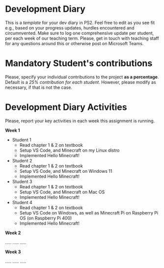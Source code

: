# Development Diary
This is a *template* for your dev diary in PS2.
Feel free to edit as you see fit e.g., based on your progress updates, hurdles encountered and circumnvented.
Make sure to log one comprehensive update per student, per each week of our teaching term.
Please, get in touch with teaching staff for any questions around this or otherwise post on Microsoft Teams.

# Mandatory Student's contributions
Please, specify your individual contributions to the project **as a percentage**. 
Default is a *25% contribution for each student*. However, please modify as necessary, if that is not the case.

# Development Diary Activities
Please, report your key activities in each week this assignment is running.  

**Week 1**
* Student 1
    * Read chapter 1 & 2 on textbook
    * Setup VS Code, and Minecraft on my Linux distro
    * Implemented Hello Minecraft!
* Student 2
    * Read chapter 1 & 2 on textbook
    * Setup VS Code, and Minecraft on Windows 11
    * Implemented Hello Minecraft!
* Student 3
    * Read chapter 1 & 2 on textbook
    * Setup VS Code, and Minecraft on Mac OS
    * Implemented Hello Minecraft!
* Student 4
    * Read chapter 1 & 2 on textbook
    * Setup VS Code on Windows, as well as Minecraft Pi on Raspberry Pi OS (on Raspberry Pi 400)
    * Implemented Hello Minecraft!

**Week 2**

.....
.....
.....

**Week 3**

.....
.....
.....
